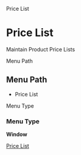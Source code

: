 
Price List
# Price List


Maintain Product Price Lists

Menu Path
## Menu Path



- Price List

Menu Type
### Menu Type

**Window**


[Price List](functional-guide/window/window-price-list.md)